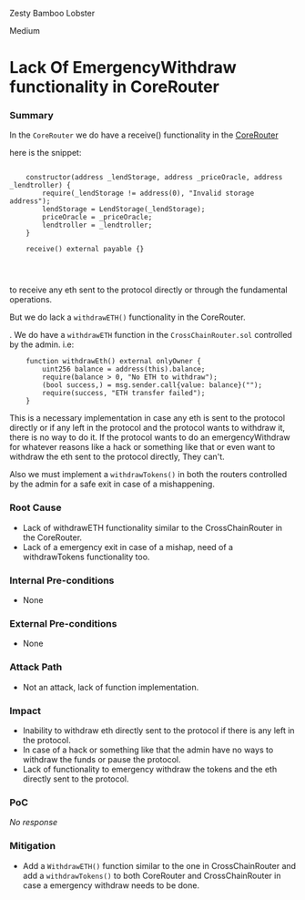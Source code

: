 Zesty Bamboo Lobster

Medium

# Lack Of EmergencyWithdraw functionality in CoreRouter

### Summary

In the `CoreRouter` we do have a receive() functionality in the [CoreRouter](https://github.com/sherlock-audit/2025-05-lend-audit-contest/blob/main/Lend-V2/src/LayerZero/CoreRouter.sol#L46)


here is the snippet:


```solidity

    constructor(address _lendStorage, address _priceOracle, address _lendtroller) {
        require(_lendStorage != address(0), "Invalid storage address");
        lendStorage = LendStorage(_lendStorage);
        priceOracle = _priceOracle;
        lendtroller = _lendtroller;
    }

    receive() external payable {}




```
to receive any eth sent to the protocol directly or through the fundamental operations.

But  we do lack a `withdrawETH()` functionality in the CoreRouter.

. We do have a `withdrawETH` function in the `CrossChainRouter.sol` controlled by the admin. i.e:

```solidity
    function withdrawEth() external onlyOwner {
        uint256 balance = address(this).balance;
        require(balance > 0, "No ETH to withdraw");
        (bool success,) = msg.sender.call{value: balance}("");
        require(success, "ETH transfer failed");
    }
```



This is a necessary implementation in case any eth is sent to the protocol directly or if any left in the protocol and the protocol wants to withdraw it, there is no way to do it. If the protocol wants to do an emergencyWithdraw for whatever reasons like a hack or something like that or even want to withdraw the eth sent to the protocol directly, They can't.

Also we must implement a `withdrawTokens()` in both the routers controlled by the admin for a safe exit in case of a mishappening.





### Root Cause

- Lack of withdrawETH functionality similar to the CrossChainRouter in the CoreRouter.
- Lack of a emergency exit  in case of a mishap, need of a withdrawTokens functionality too.

### Internal Pre-conditions

- None

### External Pre-conditions

- None

### Attack Path

- Not an attack, lack of function implementation.

### Impact

- Inability to withdraw eth directly sent to the protocol if there is any left in the protocol.
- In case of a hack or something like that the admin have no ways to withdraw the funds or pause the protocol.
- Lack of functionality to emergency withdraw the tokens and the eth directly sent to the protocol.

### PoC

_No response_

### Mitigation

- Add a `WithdrawETH()`  function similar to the one in CrossChainRouter and add a `withdrawTokens()` to both CoreRouter and CrossChainRouter in case a emergency withdraw needs to be done.